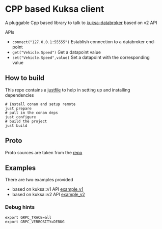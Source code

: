 # CPP based Kuksa client

A pluggable Cpp based library to talk to [kuksa-databroker](https://github.com/eclipse-kuksa/kuksa-databroker)
based on v2 API

APIs

- `connect("127.0.0.1:55555")`
    Establish connection to a databroker end-point
- `get("Vehicle.Speed")`
    Get a datapoint value
- `set("Vehicle.Speed",value)`
    Set a datapoint with the corresponding value

## How to build

This repo contains a [justfile](https://github.com/casey/just) to help in
setting up and installing dependencies

```shell
# Install conan and setup remote
just prepare
# pull in the conan deps
just configure
# build the project
just build
```

## Proto

Proto sources are taken from the [repo](https://github.com/eclipse-kuksa/kuksa-databroker/tree/main/proto)

## Examples

There are two examples provided

- based on kuksa::v1 API [example_v1](example/example_v1.cpp)
- based on kuksa::v2 API [example_v2](example/example_v2.cpp)

### Debug hints

```shell
export GRPC_TRACE=all
export GRPC_VERBOSITY=DEBUG
```
